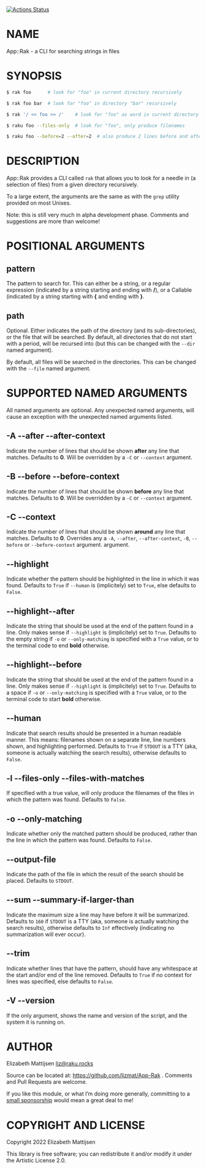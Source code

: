 [![Actions Status](https://github.com/lizmat/App-Rak/actions/workflows/test.yml/badge.svg)](https://github.com/lizmat/App-Rak/actions)

NAME
====

App::Rak - a CLI for searching strings in files

SYNOPSIS
========

```bash
$ rak foo      # look for "foo" in current directory recursively

$ rak foo bar  # look for "foo" in directory "bar" recursively

$ rak '/ << foo >> /'    # look for "foo" as word in current directory

$ raku foo --files-only  # look for "foo", only produce filenames

$ raku foo --before=2 --after=2  # also produce 2 lines before and after
```

DESCRIPTION
===========

App::Rak provides a CLI called `rak` that allows you to look for a needle in (a selection of files) from a given directory recursively.

To a large extent, the arguments are the same as with the `grep` utility provided on most Unixes.

Note: this is still very much in alpha development phase. Comments and suggestions are more than welcome!

POSITIONAL ARGUMENTS
====================

pattern
-------

The pattern to search for. This can either be a string, or a regular expression (indicated by a string starting and ending with **/**), or a Callable (indicated by a string starting with **{** and ending with **}**. 

path
----

Optional. Either indicates the path of the directory (and its sub-directories), or the file that will be searched. By default, all directories that do not start with a period, will be recursed into (but this can be changed with the `--dir` named argument).

By default, all files will be searched in the directories. This can be changed with the `--file` named argument.

SUPPORTED NAMED ARGUMENTS
=========================

All named arguments are optional. Any unexpected named arguments, will cause an exception with the unexpected named arguments listed.

-A --after --after-context
--------------------------

Indicate the number of lines that should be shown **after** any line that matches. Defaults to **0**. Will be overridden by a `-C` or `--context` argument.

-B --before --before-context
----------------------------

Indicate the number of lines that should be shown **before** any line that matches. Defaults to **0**. Will be overridden by a `-C` or `--context` argument.

-C --context
------------

Indicate the number of lines that should be shown **around** any line that matches. Defaults to **0**. Overrides any a `-A`, `--after`, `--after-context`, `-B`, `--before` or `--before-context` argument. argument.

--highlight
-----------

Indicate whether the pattern should be highlighted in the line in which it was found. Defaults to `True` if `--human` is (implicitely) set to `True`, else defaults to `False`.

--highlight--after
------------------

Indicate the string that should be used at the end of the pattern found in a line. Only makes sense if `--highlight` is (implicitely) set to `True`. Defaults to the empty string if `-o` or `--only-matching` is specified with a `True` value, or to the terminal code to end **bold** otherwise.

--highlight--before
-------------------

Indicate the string that should be used at the end of the pattern found in a line. Only makes sense if `--highlight` is (implicitely) set to `True`. Defaults to a space if `-o` or `--only-matching` is specified with a `True` value, or to the terminal code to start **bold** otherwise.

--human
-------

Indicate that search results should be presented in a human readable manner. This means: filenames shown on a separate line, line numbers shown, and highlighting performed. Defaults to `True` if `STDOUT` is a TTY (aka, someone is actually watching the search results), otherwise defaults to `False`.

-l --files-only --files-with-matches
------------------------------------

If specified with a true value, will only produce the filenames of the files in which the pattern was found. Defaults to `False`.

-o --only-matching
------------------

Indicate whether only the matched pattern should be produced, rather than the line in which the pattern was found. Defaults to `False`.

--output-file
-------------

Indicate the path of the file in which the result of the search should be placed. Defaults to `STDOUT`.

--sum --summary-if-larger-than
------------------------------

Indicate the maximum size a line may have before it will be summarized. Defaults to `160` if `STDOUT` is a TTY (aka, someone is actually watching the search results), otherwise defaults to `Inf` effectively (indicating no summarization will ever occur).

--trim
------

Indicate whether lines that have the pattern, should have any whitespace at the start and/or end of the line removed. Defaults to `True` if no context for lines was specified, else defaults to `False`.

-V --version
------------

If the only argument, shows the name and version of the script, and the system it is running on.

AUTHOR
======

Elizabeth Mattijsen <liz@raku.rocks>

Source can be located at: https://github.com/lizmat/App-Rak . Comments and Pull Requests are welcome.

If you like this module, or what I’m doing more generally, committing to a [small sponsorship](https://github.com/sponsors/lizmat/) would mean a great deal to me!

COPYRIGHT AND LICENSE
=====================

Copyright 2022 Elizabeth Mattijsen

This library is free software; you can redistribute it and/or modify it under the Artistic License 2.0.

